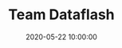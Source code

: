 ---
layout: inner 
position: left
title: 'Team Dataflash'
date: 2020-05-22 10:00:00
categories: development
tags: Team&nbsp;Dataflash
featured_image: 'img/posts/Data_Flash_Logo_5_official.png'
project_link: ''
button_icon: ''
button_text: ''
lead_text: ""
description_image: 'img/posts/team_contacts.png'
picwidth: 80
---